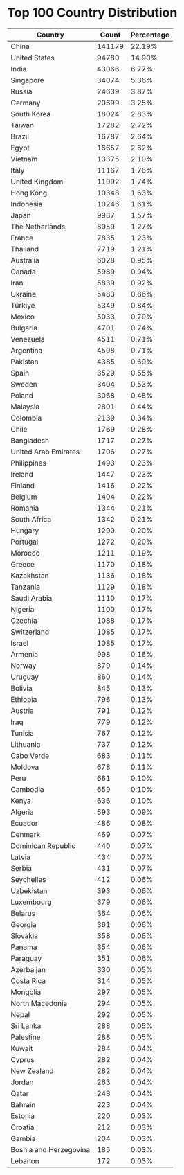 # Top 100 Country Distribution
| Country | Count | Percentage |
|----|----|----|
| China | 141179 | 22.19% |
| United States | 94780 | 14.90% |
| India | 43066 | 6.77% |
| Singapore | 34074 | 5.36% |
| Russia | 24639 | 3.87% |
| Germany | 20699 | 3.25% |
| South Korea | 18024 | 2.83% |
| Taiwan | 17282 | 2.72% |
| Brazil | 16787 | 2.64% |
| Egypt | 16657 | 2.62% |
| Vietnam | 13375 | 2.10% |
| Italy | 11167 | 1.76% |
| United Kingdom | 11092 | 1.74% |
| Hong Kong | 10348 | 1.63% |
| Indonesia | 10246 | 1.61% |
| Japan | 9987 | 1.57% |
| The Netherlands | 8059 | 1.27% |
| France | 7835 | 1.23% |
| Thailand | 7719 | 1.21% |
| Australia | 6028 | 0.95% |
| Canada | 5989 | 0.94% |
| Iran | 5839 | 0.92% |
| Ukraine | 5483 | 0.86% |
| Türkiye | 5349 | 0.84% |
| Mexico | 5033 | 0.79% |
| Bulgaria | 4701 | 0.74% |
| Venezuela | 4511 | 0.71% |
| Argentina | 4508 | 0.71% |
| Pakistan | 4385 | 0.69% |
| Spain | 3529 | 0.55% |
| Sweden | 3404 | 0.53% |
| Poland | 3068 | 0.48% |
| Malaysia | 2801 | 0.44% |
| Colombia | 2139 | 0.34% |
| Chile | 1769 | 0.28% |
| Bangladesh | 1717 | 0.27% |
| United Arab Emirates | 1706 | 0.27% |
| Philippines | 1493 | 0.23% |
| Ireland | 1447 | 0.23% |
| Finland | 1416 | 0.22% |
| Belgium | 1404 | 0.22% |
| Romania | 1344 | 0.21% |
| South Africa | 1342 | 0.21% |
| Hungary | 1290 | 0.20% |
| Portugal | 1272 | 0.20% |
| Morocco | 1211 | 0.19% |
| Greece | 1170 | 0.18% |
| Kazakhstan | 1136 | 0.18% |
| Tanzania | 1129 | 0.18% |
| Saudi Arabia | 1110 | 0.17% |
| Nigeria | 1100 | 0.17% |
| Czechia | 1088 | 0.17% |
| Switzerland | 1085 | 0.17% |
| Israel | 1085 | 0.17% |
| Armenia | 998 | 0.16% |
| Norway | 879 | 0.14% |
| Uruguay | 860 | 0.14% |
| Bolivia | 845 | 0.13% |
| Ethiopia | 796 | 0.13% |
| Austria | 791 | 0.12% |
| Iraq | 779 | 0.12% |
| Tunisia | 767 | 0.12% |
| Lithuania | 737 | 0.12% |
| Cabo Verde | 683 | 0.11% |
| Moldova | 678 | 0.11% |
| Peru | 661 | 0.10% |
| Cambodia | 659 | 0.10% |
| Kenya | 636 | 0.10% |
| Algeria | 593 | 0.09% |
| Ecuador | 486 | 0.08% |
| Denmark | 469 | 0.07% |
| Dominican Republic | 440 | 0.07% |
| Latvia | 434 | 0.07% |
| Serbia | 431 | 0.07% |
| Seychelles | 412 | 0.06% |
| Uzbekistan | 393 | 0.06% |
| Luxembourg | 379 | 0.06% |
| Belarus | 364 | 0.06% |
| Georgia | 361 | 0.06% |
| Slovakia | 358 | 0.06% |
| Panama | 354 | 0.06% |
| Paraguay | 351 | 0.06% |
| Azerbaijan | 330 | 0.05% |
| Costa Rica | 314 | 0.05% |
| Mongolia | 297 | 0.05% |
| North Macedonia | 294 | 0.05% |
| Nepal | 292 | 0.05% |
| Sri Lanka | 288 | 0.05% |
| Palestine | 288 | 0.05% |
| Kuwait | 284 | 0.04% |
| Cyprus | 282 | 0.04% |
| New Zealand | 282 | 0.04% |
| Jordan | 263 | 0.04% |
| Qatar | 248 | 0.04% |
| Bahrain | 223 | 0.04% |
| Estonia | 220 | 0.03% |
| Croatia | 212 | 0.03% |
| Gambia | 204 | 0.03% |
| Bosnia and Herzegovina | 185 | 0.03% |
| Lebanon | 172 | 0.03% |
